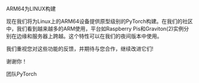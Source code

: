 

<!--
 * @version:
 * @Author:  StevenJokess https://github.com/StevenJokess
 * @Date: 2020-12-08 01:23:40
 * @LastEditors:  StevenJokess https://github.com/StevenJokess
 * @LastEditTime: 2020-12-08 01:23:41
 * @Description:
 * @TODO::
 * @Reference:https://pytorch.org/blog/prototype-features-now-available-apis-for-hardware-accelerated-mobile-and-arm64-builds/
-->
ARM64为LINUX构建

现在我们将为Linux上的ARM64设备提供原型级别的PyTorch构建。在我们的社区中，我们看到越来越多的ARM使用，平台如Raspberry Pis和Graviton(2)实例分别在边缘和服务器上跨越。这个特性可以在我们的夜间版本中使用。

我们重视您对这些功能的反馈，并期待与您合作，继续改进它们!

谢谢你！

团队PyTorch

